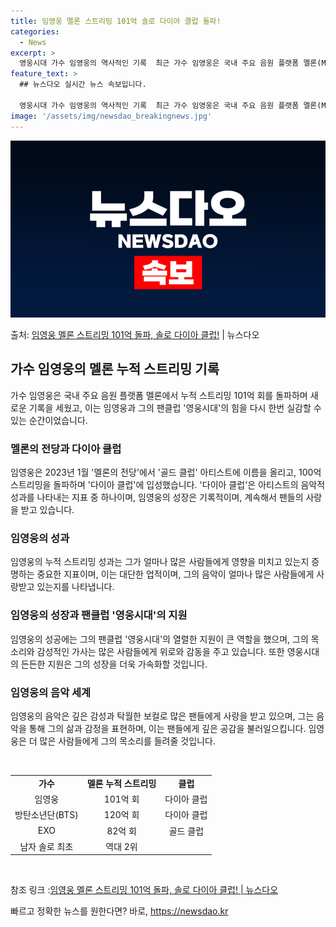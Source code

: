 ```yaml
---
title: 임영웅 멜론 스트리밍 101억 솔로 다이아 클럽 돌파!
categories:
  - News
excerpt: >
  영웅시대 가수 임영웅의 역사적인 기록  최근 가수 임영웅은 국내 주요 음원 플랫폼 멜론(Melon)에서 누적…
feature_text: >
  ## 뉴스다오 실시간 뉴스 속보입니다.

  영웅시대 가수 임영웅의 역사적인 기록  최근 가수 임영웅은 국내 주요 음원 플랫폼 멜론(Melon)에서 누적…
image: '/assets/img/newsdao_breakingnews.jpg'
---
```


![뉴스다오 속보](/assets/img/newsdao_breakingnews.jpg)

<p>출처: <a href="https://newsdao.kr/4607" rel="dofollow">임영웅 멜론 스트리밍 101억 돌파, 솔로 다이아 클럽!</a> | 뉴스다오</p>

<h2 data-ke-size="size26">가수 임영웅의 멜론 누적 스트리밍 기록</h2>
<p data-ke-size="size16">가수 임영웅은 국내 주요 음원 플랫폼 멜론에서 누적 스트리밍 101억 회를 돌파하며 새로운 기록을 세웠고, 이는 임영웅과 그의 팬클럽 '영웅시대'의 힘을 다시 한번 실감할 수 있는 순간이었습니다.</p>

<h3>멜론의 전당과 다이아 클럽</h3>
<p data-ke-size="size16">임영웅은 2023년 1월 '멜론의 전당'에서 '골드 클럽' 아티스트에 이름을 올리고, 100억 스트리밍을 돌파하며 '다이아 클럽'에 입성했습니다. '다이아 클럽'은 아티스트의 음악적 성과를 나타내는 지표 중 하나이며, 임영웅의 성장은 기록적이며, 계속해서 팬들의 사랑을 받고 있습니다.</p>

<h3>임영웅의 성과</h3>
<p data-ke-size="size16">임영웅의 누적 스트리밍 성과는 그가 얼마나 많은 사람들에게 영향을 미치고 있는지 증명하는 중요한 지표이며, 이는 대단한 업적이며, 그의 음악이 얼마나 많은 사람들에게 사랑받고 있는지를 나타냅니다.</p>

<h3>임영웅의 성장과 팬클럽 '영웅시대'의 지원</h3>
<p data-ke-size="size16">임영웅의 성공에는 그의 팬클럽 '영웅시대'의 열렬한 지원이 큰 역할을 했으며, 그의 목소리와 감성적인 가사는 많은 사람들에게 위로와 감동을 주고 있습니다. 또한 영웅시대의 든든한 지원은 그의 성장을 더욱 가속화할 것입니다.</p>

<h3>임영웅의 음악 세계</h3>
<p data-ke-size="size16">임영웅의 음악은 깊은 감성과 탁월한 보컬로 많은 팬들에게 사랑을 받고 있으며, 그는 음악을 통해 그의 삶과 감정을 표현하며, 이는 팬들에게 깊은 공감을 불러일으킵니다. 임영웅은 더 많은 사람들에게 그의 목소리를 들려줄 것입니다.</p>

<p data-ke-size="size16">&nbsp;</p>
<table>
	<tbody>
		<tr>
			<td style="text-align: center; height: 17px;"><b>가수</b></td>
			<td style="text-align: center; height: 17px;"><b>멜론 누적 스트리밍</b></td>
			<td style="text-align: center; height: 17px;"><b>클럽</b></td>
		</tr>
		<tr>
			<td style="text-align: center; height: 17px;">임영웅</td>
			<td style="text-align: center; height: 17px;">101억 회</td>
			<td style="text-align: center; height: 17px;">다이아 클럽</td>
		</tr>
		<tr>
			<td style="text-align: center; height: 17px;">방탄소년단(BTS)</td>
			<td style="text-align: center; height: 17px;">120억 회</td>
			<td style="text-align: center; height: 17px;">다이아 클럽</td>
		</tr>
		<tr>
			<td style="text-align: center; height: 17px;">EXO</td>
			<td style="text-align: center; height: 17px;">82억 회</td>
			<td style="text-align: center; height: 17px;">골드 클럽</td>
		</tr>
		<tr>
			<td style="text-align: center; height: 17px;">남자 솔로 최초</td>
			<td style="text-align: center; height: 17px;">역대 2위</td>
			<td style="text-align: center; height: 17px;"></td>
		</tr>
	</tbody>
</table>
<p data-ke-size="size16">&nbsp;</p>

참조 링크 :<a href="https://newsdao.kr/4607">임영웅 멜론 스트리밍 101억 돌파, 솔로 다이아 클럽! | 뉴스다오</a> 

빠르고 정확한 뉴스를 원한다면? 바로, <a href="https://newsdao.kr" rel="dofollow">https://newsdao.kr</a>


    
